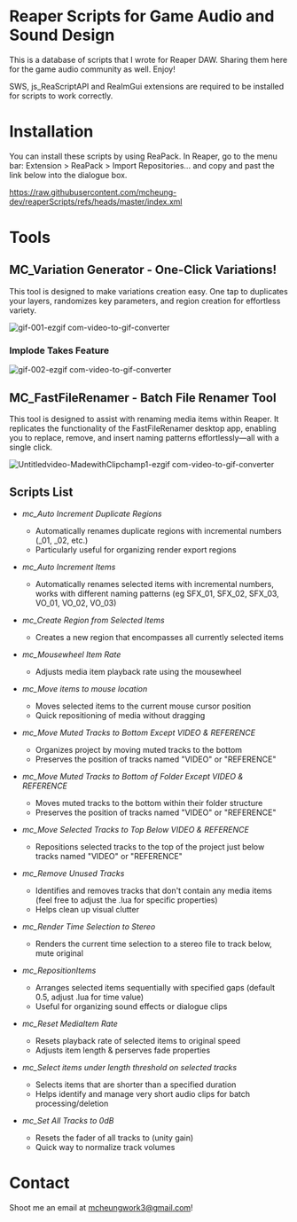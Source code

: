 # Reaper Scripts for Game Audio and Sound Design
This is a database of scripts that I wrote for Reaper DAW. Sharing them here for the game audio community as well. Enjoy!

SWS, js_ReaScriptAPI and ReaImGui extensions are required to be installed for scripts to work correctly.
# Installation 
You can install these scripts by using ReaPack. In Reaper, go to the menu bar: Extension > ReaPack > Import Repositories... and copy and past the link below into the dialogue box.

https://raw.githubusercontent.com/mcheung-dev/reaperScripts/refs/heads/master/index.xml

# Tools 
## MC_Variation Generator - One-Click Variations!
This tool is designed to make variations creation easy. One tap to duplicates your layers, randomizes key parameters, and region creation for effortless variety.

![gif-001-ezgif com-video-to-gif-converter](https://github.com/user-attachments/assets/e15c8622-5a9f-43a9-b3a0-6a183810f0dc)
### Implode Takes Feature
![gif-002-ezgif com-video-to-gif-converter](https://github.com/user-attachments/assets/796e628f-b96e-41bc-b888-24b4b2a340eb)

## MC_FastFileRenamer - Batch File Renamer Tool
This tool is designed to assist with renaming media items within Reaper. It replicates the functionality of the FastFileRenamer desktop app, enabling you to replace, remove, and insert naming patterns effortlessly—all with a single click.

![Untitledvideo-MadewithClipchamp1-ezgif com-video-to-gif-converter](https://github.com/user-attachments/assets/7983ed5b-69e5-49f4-bd9c-79d50b4f5cd9)

## Scripts List

* *mc_Auto Increment Duplicate Regions*
   - Automatically renames duplicate regions with incremental numbers (_01, _02, etc.)
   - Particularly useful for organizing render export regions

* *mc_Auto Increment Items*
   - Automatically renames selected items with incremental numbers, works with different naming patterns (eg SFX_01, SFX_02, SFX_03, VO_01, VO_02, VO_03)

* *mc_Create Region from Selected Items*
   - Creates a new region that encompasses all currently selected items

* *mc_Mousewheel Item Rate*
   - Adjusts media item playback rate using the mousewheel

* *mc_Move items to mouse location*
   - Moves selected items to the current mouse cursor position
   - Quick repositioning of media without dragging

* *mc_Move Muted Tracks to Bottom Except VIDEO & REFERENCE*
   - Organizes project by moving muted tracks to the bottom
   - Preserves the position of tracks named "VIDEO" or "REFERENCE"

* *mc_Move Muted Tracks to Bottom of Folder Except VIDEO & REFERENCE*
   - Moves muted tracks to the bottom within their folder structure
   - Preserves the position of tracks named "VIDEO" or "REFERENCE"

* *mc_Move Selected Tracks to Top Below VIDEO & REFERENCE*
   - Repositions selected tracks to the top of the project just below tracks named "VIDEO" or "REFERENCE"

* *mc_Remove Unused Tracks*
   - Identifies and removes tracks that don't contain any media items (feel free to adjust the .lua for specific properties)
   - Helps clean up visual clutter

* *mc_Render Time Selection to Stereo*
   - Renders the current time selection to a stereo file to track below, mute original

* *mc_RepositionItems*
   - Arranges selected items sequentially with specified gaps (default 0.5, adjust .lua for time value)
   - Useful for organizing sound effects or dialogue clips

* *mc_Reset MediaItem Rate*
   - Resets playback rate of selected items to original speed
   - Adjusts item length & perserves fade properties

* *mc_Select items under length threshold on selected tracks*
   - Selects items that are shorter than a specified duration
   - Helps identify and manage very short audio clips for batch processing/deletion

* *mc_Set All Tracks to 0dB*
   - Resets the fader of all tracks to (unity gain)
   - Quick way to normalize track volumes






# Contact 
Shoot me an email at mcheungwork3@gmail.com! 
